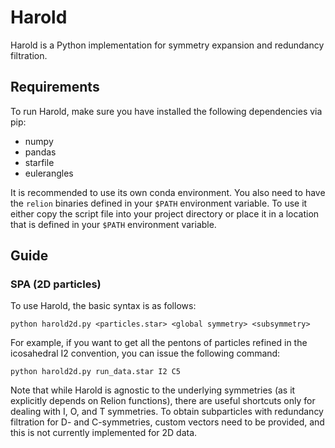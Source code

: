 # Harold

Harold is a Python implementation for symmetry expansion and redundancy filtration.

## Requirements

To run Harold, make sure you have installed the following dependencies via pip:

-   numpy
-   pandas
-   starfile
-   eulerangles

It is recommended to use its own conda environment. You also need to have the `relion` binaries defined in your `$PATH` environment variable. To use it either copy the script file into your project directory or place it in a location that is defined in your `$PATH` environment variable.

## Guide

### SPA (2D particles)

To use Harold, the basic syntax is as follows:

`python harold2d.py <particles.star> <global symmetry> <subsymmetry>`

For example, if you want to get all the pentons of particles refined in the icosahedral I2 convention, you can issue the following command:

`python harold2d.py run_data.star I2 C5`

Note that while Harold is agnostic to the underlying symmetries (as it explicitly depends on Relion functions), there are useful shortcuts only for dealing with I, O, and T symmetries. To obtain subparticles with redundancy filtration for D- and C-symmetries, custom vectors need to be provided, and this is not currently implemented for 2D data.

